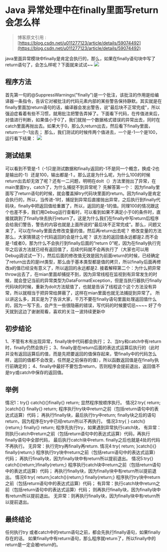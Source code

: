 # Java 异常处理中在finally里面写return会怎么样

> 博客原文引用 : [https://blog.csdn.net/u011277123/article/details/59074492](https://blog.csdn.net/u011277123/article/details/59074492)

java里面异常模块中finally是肯定会执行的，那么，如果在finally语句块中写了return语句了，会怎么样呢？下面就来试试~~
![](https://eden-notes-pic-hosting.oss-cn-shenzhen.aliyuncs.com/notes/images/20240320232158.png#id=zzb5U&originHeight=269&originWidth=597&originalType=binary&ratio=1&rotation=0&showTitle=false&status=done&style=none&title=)
## 程序方法
首先第一句的@SuppressWarnings("finally")是一个批注，该批注的作用是给编译器一条指令，告诉它对被批注的代码元素内部的某些警告保持静默。其实就是在finally里面加return语句的话，编译器会发出警告，说"最后块不正常完成"，所以强迫症看着有些不习惯，就用批注把警告弄掉了。下面看下代码，在传值进来后，对值进行判断，如果值小于0了，我们就抛一个数据格式错误的异常出去，同时在catch里面再抛出去。如果大于0，那么久return出去，然后看下finally里面，return一个-1出去；
那么，我们测试的时候传两个值进去，一个是-1一个是100，运行看下结果：
![](https://eden-notes-pic-hosting.oss-cn-shenzhen.aliyuncs.com/notes/images/20240320232413.png#id=PVU47&originHeight=324&originWidth=635&originalType=binary&ratio=1&rotation=0&showTitle=false&status=done&style=none&title=)
## 测试结果
可以看到不管是-1（-1只是测试数据和finally返回的-1不是同一个概念，换成-2也是输出的-1）还是100，输出都是-1 。那么这是为什么呢，为什么100的时候return出去却无效了呢？还有一二问题，明明在doIt（）方法里抛出了异常，在main里面try，catch了，为什么捕捉不到异常呢？
先解答第一个：
因为finally里面写了return语句的时候，就会覆盖掉try代码块里面的return。因为finally是肯定会执行的，所以，当传进-1时，捕捉到异常后直接抛出异常，之后执行到finally代码块，finally中把返回值给重置了，所以，返回的是-1的值。同理100的情况跟这个也差不多，我们用Debug运行查看时，可以看到如果不满足小于0的条件时，直接就跳到了finally块去执行return了。这是为什么我们在finally中写return后程序会给我们警告，警告的内容也就是上面所说的“最后块不正常完成”。那么，问题又来了，可以在finally里面去修改变量的值，然后再return出去呢？
修改变量的方法
那么，大家猜猜这个代码返回的会是什么呢？
该方法的返回值永远都是2.而不会是-1或者0，那为什么不会执行到finally后面的“return 0”呢，因为在finally执行完毕之后该方法就已经有返回值了，后续代码就不会再执行了（大家也可以用Debug调试试一下），然后后面的修改值无效是因为前面return的时候，已经确定了return出去的是int类型，那么由于基本类型都是值的拷贝，所以finally后面再修改a的值已经没有意义了，所以返回的永远都是2.
接着解释第二个：为什么把异常throw出去了，在mian里面却捕捉不到，因为异常线程在监视到有异常发生的时候，就会登记当前的异常类型为DataFormatException，但是当执行器执行finally代码块的时候，重新为doIt方法赋值了，也就是告诉了线程这个这个方法没有异常，所以就相当于把异常给屏蔽了，这样在mian里面也就无法捕捉到异常了。
所以讲这么多，其实是为了告诉大家，千万不要在finally语句里面处理返回值什么的，因为一写下去，会产生一些很隐蔽的错误，写代码的时候要切忌~~~~
好了今天就到这边了谢谢观看，喜欢的关注一波持续更新中
## 初步结论
1、不管有木有出现异常，finally块中代码都会执行；
2、当try和catch中有return时，finally仍然会执行；
3、finally是在return后面的表达式运算后执行的（此时并没有返回运算后的值，而是先把要返回的值保存起来，管finally中的代码怎么样，返回的值都不会改变，任然是之前保存的值），所以函数返回值是在finally执行前确定的；
4、finally中最好不要包含return，否则程序会提前退出，返回值不是try或catch中保存的返回值。
## 举例
情况1：try{} catch(){}finally{} return; 显然程序按顺序执行。
情况2:try{ return; }catch(){} finally{} return; 程序执行try块中return之前（包括return语句中的表达式运算）代码； 再执行finally块，最后执行try中return; finally块之后的语句return，因为程序在try中已经return所以不再执行。
情况3:try{ } catch(){return;} finally{} return; 程序先执行try，如果遇到异常执行catch块， 有异常：则执行catch中return之前（包括return语句中的表达式运算）代码，再执行finally语句中全部代码， 最后执行catch块中return. finally之后也就是4处的代码不再执行。 无异常：执行完try再finally再return.
情况4:try{ return; }catch(){} finally{return;} 程序执行try块中return之前（包括return语句中的表达式运算）代码； 再执行finally块，因为finally块中有return所以提前退出。
情况5:try{} catch(){return;}finally{return;} 程序执行catch块中return之前（包括return语句中的表达式运算）代码； 再执行finally块，因为finally块中有return所以提前退出。
情况6:try{ return;}catch(){return;} finally{return;} 程序执行try块中return之前（包括return语句中的表达式运算）代码； 有异常：执行catch块中return之前（包括return语句中的表达式运算）代码； 则再执行finally块，因为finally块中有return所以提前退出。 无异常：则再执行finally块，因为finally块中有return所以提前退出。
## 最终结论
任何执行try 或者catch中的return语句之前，都会先执行finally语句，如果finally存在的话。 如果finally中有return语句，那么程序就return了，所以finally中的return是一定会被return的。
